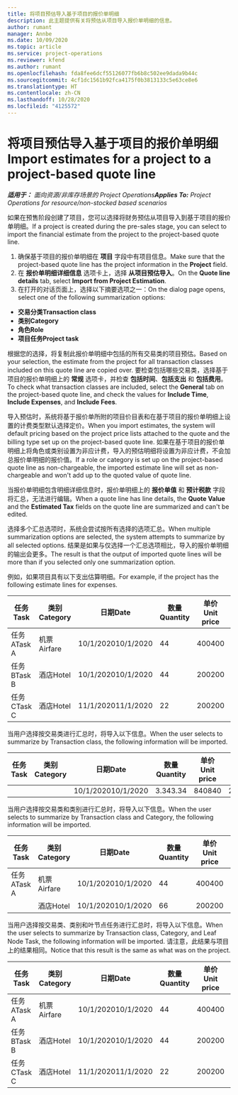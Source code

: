 ```yaml
---
title: 将项目预估导入基于项目的报价单明细
description: 此主题提供有关将预估从项目导入报价单明细的信息。
author: rumant
manager: Annbe
ms.date: 10/09/2020
ms.topic: article
ms.service: project-operations
ms.reviewer: kfend
ms.author: rumant
ms.openlocfilehash: fda8fee6dcf55126077fb6b8c502ee9dada9b44c
ms.sourcegitcommit: 4cf1dc1561b92fca4175f0b3813133c5e63ce8e6
ms.translationtype: HT
ms.contentlocale: zh-CN
ms.lasthandoff: 10/28/2020
ms.locfileid: "4125572"
---
```

# <a name="import-estimates-for-a-project-to-a-project-based-quote-line"></a><span data-ttu-id="4e823-103">将项目预估导入基于项目的报价单明细</span><span class="sxs-lookup"><span data-stu-id="4e823-103">Import estimates for a project to a project-based quote line</span></span>

<span data-ttu-id="4e823-104">_**适用于：** 面向资源/非库存场景的 Project Operations_</span><span class="sxs-lookup"><span data-stu-id="4e823-104">_**Applies To:** Project Operations for resource/non-stocked based scenarios_</span></span>


<span data-ttu-id="4e823-105">如果在预售阶段创建了项目，您可以选择将财务预估从项目导入到基于项目的报价单明细。</span><span class="sxs-lookup"><span data-stu-id="4e823-105">If a project is created during the pre-sales stage, you can select to import the financial estimate from the project to the project-based quote line.</span></span>

1. <span data-ttu-id="4e823-106">确保基于项目的报价单明细在 **项目** 字段中有项目信息。</span><span class="sxs-lookup"><span data-stu-id="4e823-106">Make sure that the project-based quote line has the project information in the **Project** field.</span></span>
2. <span data-ttu-id="4e823-107">在 **报价单明细详细信息** 选项卡上，选择 **从项目预估导入**。</span><span class="sxs-lookup"><span data-stu-id="4e823-107">On the **Quote line details** tab, select **Import from Project Estimation**.</span></span>
3. <span data-ttu-id="4e823-108">在打开的对话页面上，选择以下摘要选项之一：</span><span class="sxs-lookup"><span data-stu-id="4e823-108">On the dialog page opens, select one of the following summarization options:</span></span>

  - <span data-ttu-id="4e823-109">**交易分类**</span><span class="sxs-lookup"><span data-stu-id="4e823-109">**Transaction class**</span></span>
  - <span data-ttu-id="4e823-110">**类别**</span><span class="sxs-lookup"><span data-stu-id="4e823-110">**Category**</span></span>
  - <span data-ttu-id="4e823-111">**角色**</span><span class="sxs-lookup"><span data-stu-id="4e823-111">**Role**</span></span> 
  - <span data-ttu-id="4e823-112">**项目任务**</span><span class="sxs-lookup"><span data-stu-id="4e823-112">**Project task**</span></span>

<span data-ttu-id="4e823-113">根据您的选择，将复制此报价单明细中包括的所有交易类的项目预估。</span><span class="sxs-lookup"><span data-stu-id="4e823-113">Based on your selection, the estimate from the project for all transaction classes included on this quote line are copied over.</span></span> <span data-ttu-id="4e823-114">要检查包括哪些交易类，选择基于项目的报价单明细上的 **常规** 选项卡，并检查 **包括时间**、**包括支出** 和 **包括费用**。</span><span class="sxs-lookup"><span data-stu-id="4e823-114">To check what transaction classes are included, select the **General** tab on the project-based quote line, and check the values for **Include Time**, **Include Expenses**, and **Include Fees**.</span></span>

<span data-ttu-id="4e823-115">导入预估时，系统将基于报价单所附的项目价目表和在基于项目的报价单明细上设置的计费类型默认选择定价。</span><span class="sxs-lookup"><span data-stu-id="4e823-115">When you import estimates, the system will default pricing based on the project price lists attached to the quote and the billing type set up on the project-based quote line.</span></span> <span data-ttu-id="4e823-116">如果在基于项目的报价单明细上将角色或类别设置为非应计费，导入的预估明细将设置为非应计费，不会加总报价单明细的报价值。</span><span class="sxs-lookup"><span data-stu-id="4e823-116">If a role or category is set up on the project-based quote line as non-chargeable, the imported estimate line will set as non-chargeable and won't add up to the quoted value of quote line.</span></span>

<span data-ttu-id="4e823-117">当报价单明细包含明细详细信息时，报价单明细上的 **报价单值** 和 **预计税款** 字段将汇总，无法进行编辑。</span><span class="sxs-lookup"><span data-stu-id="4e823-117">When a quote line has line details, the **Quote Value** and the **Estimated Tax** fields on the quote line are summarized and can't be edited.</span></span>

<span data-ttu-id="4e823-118">选择多个汇总选项时，系统会尝试按所有选择的选项汇总。</span><span class="sxs-lookup"><span data-stu-id="4e823-118">When multiple summarization options are selected, the system attempts to summarize by all selected options.</span></span> <span data-ttu-id="4e823-119">结果是如果与仅选择一个汇总选项相比，导入的报价单明细的输出会更多。</span><span class="sxs-lookup"><span data-stu-id="4e823-119">The result is that the output of imported quote lines will be more than if you selected only one summarization option.</span></span>

<span data-ttu-id="4e823-120">例如，如果项目具有以下支出估算明细。</span><span class="sxs-lookup"><span data-stu-id="4e823-120">For example, if the project has the following estimate lines for expenses.</span></span>

| <span data-ttu-id="4e823-121">任务</span><span class="sxs-lookup"><span data-stu-id="4e823-121">Task</span></span> | <span data-ttu-id="4e823-122">类别</span><span class="sxs-lookup"><span data-stu-id="4e823-122">Category</span></span> | <span data-ttu-id="4e823-123">日期</span><span class="sxs-lookup"><span data-stu-id="4e823-123">Date</span></span> | <span data-ttu-id="4e823-124">数量</span><span class="sxs-lookup"><span data-stu-id="4e823-124">Quantity</span></span> | <span data-ttu-id="4e823-125">单价</span><span class="sxs-lookup"><span data-stu-id="4e823-125">Unit price</span></span> | <span data-ttu-id="4e823-126">应收总额</span><span class="sxs-lookup"><span data-stu-id="4e823-126">Amount</span></span> |
| --- | --- | --- | --- | --- | --- |
| <span data-ttu-id="4e823-127">任务 A</span><span class="sxs-lookup"><span data-stu-id="4e823-127">Task A</span></span> | <span data-ttu-id="4e823-128">机票</span><span class="sxs-lookup"><span data-stu-id="4e823-128">Airfare</span></span> | <span data-ttu-id="4e823-129">10/1/2020</span><span class="sxs-lookup"><span data-stu-id="4e823-129">10/1/2020</span></span> | <span data-ttu-id="4e823-130">4</span><span class="sxs-lookup"><span data-stu-id="4e823-130">4</span></span> | <span data-ttu-id="4e823-131">400</span><span class="sxs-lookup"><span data-stu-id="4e823-131">400</span></span> | <span data-ttu-id="4e823-132">1600</span><span class="sxs-lookup"><span data-stu-id="4e823-132">1600</span></span> |
| <span data-ttu-id="4e823-133">任务 B</span><span class="sxs-lookup"><span data-stu-id="4e823-133">Task B</span></span> | <span data-ttu-id="4e823-134">酒店</span><span class="sxs-lookup"><span data-stu-id="4e823-134">Hotel</span></span> | <span data-ttu-id="4e823-135">10/1/2020</span><span class="sxs-lookup"><span data-stu-id="4e823-135">10/1/2020</span></span> | <span data-ttu-id="4e823-136">4</span><span class="sxs-lookup"><span data-stu-id="4e823-136">4</span></span> | <span data-ttu-id="4e823-137">200</span><span class="sxs-lookup"><span data-stu-id="4e823-137">200</span></span> | <span data-ttu-id="4e823-138">800</span><span class="sxs-lookup"><span data-stu-id="4e823-138">800</span></span> |
| <span data-ttu-id="4e823-139">任务 C</span><span class="sxs-lookup"><span data-stu-id="4e823-139">Task C</span></span> | <span data-ttu-id="4e823-140">酒店</span><span class="sxs-lookup"><span data-stu-id="4e823-140">Hotel</span></span> | <span data-ttu-id="4e823-141">11/1/2020</span><span class="sxs-lookup"><span data-stu-id="4e823-141">11/1/2020</span></span> | <span data-ttu-id="4e823-142">2</span><span class="sxs-lookup"><span data-stu-id="4e823-142">2</span></span> | <span data-ttu-id="4e823-143">200</span><span class="sxs-lookup"><span data-stu-id="4e823-143">200</span></span> | <span data-ttu-id="4e823-144">400</span><span class="sxs-lookup"><span data-stu-id="4e823-144">400</span></span> |

<span data-ttu-id="4e823-145">当用户选择按交易类进行汇总时，将导入以下信息。</span><span class="sxs-lookup"><span data-stu-id="4e823-145">When the user selects to summarize by Transaction class, the following information will be imported.</span></span>

| <span data-ttu-id="4e823-146">任务</span><span class="sxs-lookup"><span data-stu-id="4e823-146">Task</span></span> | <span data-ttu-id="4e823-147">类别</span><span class="sxs-lookup"><span data-stu-id="4e823-147">Category</span></span> | <span data-ttu-id="4e823-148">日期</span><span class="sxs-lookup"><span data-stu-id="4e823-148">Date</span></span> | <span data-ttu-id="4e823-149">数量</span><span class="sxs-lookup"><span data-stu-id="4e823-149">Quantity</span></span> | <span data-ttu-id="4e823-150">单价</span><span class="sxs-lookup"><span data-stu-id="4e823-150">Unit price</span></span> | <span data-ttu-id="4e823-151">应收总额</span><span class="sxs-lookup"><span data-stu-id="4e823-151">Amount</span></span> |
| --- | --- | --- | --- | --- | --- |
| | | <span data-ttu-id="4e823-152">10/1/2020</span><span class="sxs-lookup"><span data-stu-id="4e823-152">10/1/2020</span></span> | <span data-ttu-id="4e823-153">3.34</span><span class="sxs-lookup"><span data-stu-id="4e823-153">3.34</span></span> | <span data-ttu-id="4e823-154">840</span><span class="sxs-lookup"><span data-stu-id="4e823-154">840</span></span> | <span data-ttu-id="4e823-155">2800</span><span class="sxs-lookup"><span data-stu-id="4e823-155">2800</span></span> |

<span data-ttu-id="4e823-156">当用户选择按交易类和类别进行汇总时，将导入以下信息。</span><span class="sxs-lookup"><span data-stu-id="4e823-156">When the user selects to summarize by Transaction class and Category, the following information will be imported.</span></span>

| <span data-ttu-id="4e823-157">任务</span><span class="sxs-lookup"><span data-stu-id="4e823-157">Task</span></span> | <span data-ttu-id="4e823-158">类别</span><span class="sxs-lookup"><span data-stu-id="4e823-158">Category</span></span> | <span data-ttu-id="4e823-159">日期</span><span class="sxs-lookup"><span data-stu-id="4e823-159">Date</span></span> | <span data-ttu-id="4e823-160">数量</span><span class="sxs-lookup"><span data-stu-id="4e823-160">Quantity</span></span> | <span data-ttu-id="4e823-161">单价</span><span class="sxs-lookup"><span data-stu-id="4e823-161">Unit price</span></span> | <span data-ttu-id="4e823-162">应收总额</span><span class="sxs-lookup"><span data-stu-id="4e823-162">Amount</span></span> |
| --- | --- | --- | --- | --- | --- |
| <span data-ttu-id="4e823-163">任务 A</span><span class="sxs-lookup"><span data-stu-id="4e823-163">Task A</span></span> | <span data-ttu-id="4e823-164">机票</span><span class="sxs-lookup"><span data-stu-id="4e823-164">Airfare</span></span> | <span data-ttu-id="4e823-165">10/1/2020</span><span class="sxs-lookup"><span data-stu-id="4e823-165">10/1/2020</span></span> | <span data-ttu-id="4e823-166">4</span><span class="sxs-lookup"><span data-stu-id="4e823-166">4</span></span> | <span data-ttu-id="4e823-167">400</span><span class="sxs-lookup"><span data-stu-id="4e823-167">400</span></span> | <span data-ttu-id="4e823-168">1600</span><span class="sxs-lookup"><span data-stu-id="4e823-168">1600</span></span> |
| | <span data-ttu-id="4e823-169">酒店</span><span class="sxs-lookup"><span data-stu-id="4e823-169">Hotel</span></span> | <span data-ttu-id="4e823-170">10/1/2020</span><span class="sxs-lookup"><span data-stu-id="4e823-170">10/1/2020</span></span> | <span data-ttu-id="4e823-171">6</span><span class="sxs-lookup"><span data-stu-id="4e823-171">6</span></span> | <span data-ttu-id="4e823-172">200</span><span class="sxs-lookup"><span data-stu-id="4e823-172">200</span></span> | <span data-ttu-id="4e823-173">1200</span><span class="sxs-lookup"><span data-stu-id="4e823-173">1200</span></span> |

<span data-ttu-id="4e823-174">当用户选择按交易类、类别和叶节点任务进行汇总时，将导入以下信息。</span><span class="sxs-lookup"><span data-stu-id="4e823-174">When the user selects to summarize by Transaction class, Category, and Leaf Node Task, the following information will be imported.</span></span> <span data-ttu-id="4e823-175">请注意，此结果与项目上的结果相同。</span><span class="sxs-lookup"><span data-stu-id="4e823-175">Notice that this result is the same as what was on the project.</span></span>

| <span data-ttu-id="4e823-176">任务</span><span class="sxs-lookup"><span data-stu-id="4e823-176">Task</span></span> | <span data-ttu-id="4e823-177">类别</span><span class="sxs-lookup"><span data-stu-id="4e823-177">Category</span></span> | <span data-ttu-id="4e823-178">日期</span><span class="sxs-lookup"><span data-stu-id="4e823-178">Date</span></span> | <span data-ttu-id="4e823-179">数量</span><span class="sxs-lookup"><span data-stu-id="4e823-179">Quantity</span></span> | <span data-ttu-id="4e823-180">单价</span><span class="sxs-lookup"><span data-stu-id="4e823-180">Unit price</span></span> | <span data-ttu-id="4e823-181">应收总额</span><span class="sxs-lookup"><span data-stu-id="4e823-181">Amount</span></span> |
| --- | --- | --- | --- | --- | --- |
| <span data-ttu-id="4e823-182">任务 A</span><span class="sxs-lookup"><span data-stu-id="4e823-182">Task A</span></span> | <span data-ttu-id="4e823-183">机票</span><span class="sxs-lookup"><span data-stu-id="4e823-183">Airfare</span></span> | <span data-ttu-id="4e823-184">10/1/2020</span><span class="sxs-lookup"><span data-stu-id="4e823-184">10/1/2020</span></span> | <span data-ttu-id="4e823-185">4</span><span class="sxs-lookup"><span data-stu-id="4e823-185">4</span></span> | <span data-ttu-id="4e823-186">400</span><span class="sxs-lookup"><span data-stu-id="4e823-186">400</span></span> | <span data-ttu-id="4e823-187">1600</span><span class="sxs-lookup"><span data-stu-id="4e823-187">1600</span></span> |
| <span data-ttu-id="4e823-188">任务 B</span><span class="sxs-lookup"><span data-stu-id="4e823-188">Task B</span></span> | <span data-ttu-id="4e823-189">酒店</span><span class="sxs-lookup"><span data-stu-id="4e823-189">Hotel</span></span> | <span data-ttu-id="4e823-190">10/1/2020</span><span class="sxs-lookup"><span data-stu-id="4e823-190">10/1/2020</span></span> | <span data-ttu-id="4e823-191">4</span><span class="sxs-lookup"><span data-stu-id="4e823-191">4</span></span> | <span data-ttu-id="4e823-192">200</span><span class="sxs-lookup"><span data-stu-id="4e823-192">200</span></span> | <span data-ttu-id="4e823-193">800</span><span class="sxs-lookup"><span data-stu-id="4e823-193">800</span></span> |
| <span data-ttu-id="4e823-194">任务 C</span><span class="sxs-lookup"><span data-stu-id="4e823-194">Task C</span></span> | <span data-ttu-id="4e823-195">酒店</span><span class="sxs-lookup"><span data-stu-id="4e823-195">Hotel</span></span> | <span data-ttu-id="4e823-196">11/1/2020</span><span class="sxs-lookup"><span data-stu-id="4e823-196">11/1/2020</span></span> | <span data-ttu-id="4e823-197">2</span><span class="sxs-lookup"><span data-stu-id="4e823-197">2</span></span> | <span data-ttu-id="4e823-198">200</span><span class="sxs-lookup"><span data-stu-id="4e823-198">200</span></span> | <span data-ttu-id="4e823-199">400</span><span class="sxs-lookup"><span data-stu-id="4e823-199">400</span></span> |
